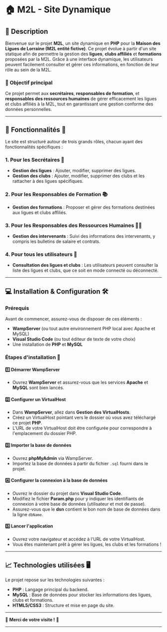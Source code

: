 # 🏠 **M2L - Site Dynamique**

## 🌟 **Description**

Bienvenue sur le projet **M2L**, un site dynamique en **PHP** pour la **Maison des Ligues de Lorraine (M2L entité fictive)**. Ce projet évolue à partir d'un site statique afin de permettre la gestion des **ligues**, **clubs affiliés** et **formations** proposées par la M2L. Grâce à une interface dynamique, les utilisateurs peuvent facilement consulter et gérer ces informations, en fonction de leur rôle au sein de la M2L.

### 🎯 **Objectif principal**
Ce projet permet aux **secrétaires**, **responsables de formation**, et **responsables des ressources humaines** de gérer efficacement les ligues et clubs affiliés à la M2L, tout en garantissant une gestion conforme des données personnelles.

---

## 🚀 **Fonctionnalités** 🌟

Le site est structuré autour de trois grands rôles, chacun ayant des fonctionnalités spécifiques :

### 1. **Pour les Secrétaires** 📝
- **Gestion des ligues** : Ajouter, modifier, supprimer des ligues.
- **Gestion des clubs** : Ajouter, modifier, supprimer des clubs et les rattacher à des ligues spécifiques.

### 2. **Pour les Responsables de Formation** 📚
- **Gestion des formations** : Proposer et gérer des formations destinées aux ligues et clubs affiliés.

### 3. **Pour les Responsables des Ressources Humaines** 👩‍💻
- **Gestion des intervenants** : Suivi des informations des intervenants, y compris les bulletins de salaire et contrats.

### 4. **Pour tous les utilisateurs** 👥
- **Consultation des ligues et clubs** : Les utilisateurs peuvent consulter la liste des ligues et clubs, que ce soit en mode connecté ou déconnecté.

---

## 💻 **Installation & Configuration** 🛠️

### Prérequis

Avant de commencer, assurez-vous de disposer de ces éléments :

- **WampServer** (ou tout autre environnement PHP local avec Apache et MySQL)
- **Visual Studio Code** (ou tout éditeur de texte de votre choix)
- Une installation de **PHP** et **MySQL**

### Étapes d'installation 🚀

#### 1️⃣ **Démarrer WampServer**
- Ouvrez **WampServer** et assurez-vous que les services **Apache** et **MySQL** sont bien lancés.

#### 2️⃣ **Configurer un VirtualHost**
- Dans **WampServer**, allez dans **Gestion des VirtualHosts**.
- Créez un VirtualHost pointant vers le dossier où vous avez téléchargé ce projet **PHP**.
- L'URL de votre VirtualHost doit être configurée pour correspondre à l'emplacement du dossier PHP.

#### 3️⃣ **Importer la base de données**
- Ouvrez **phpMyAdmin** via WampServer.
- Importez la base de données à partir du fichier `.sql` fourni dans le projet.

#### 4️⃣ **Configurer la connexion à la base de données**
- Ouvrez le dossier du projet dans **Visual Studio Code**.
- Modifiez le fichier **Param.php** pour y indiquer les identifiants de connexion à votre base de données (utilisateur et mot de passe).
- Assurez-vous que le **dsn** contient le bon nom de base de données dans la ligne `dbName`.

#### 5️⃣ **Lancer l'application**
- Ouvrez votre navigateur et accédez à l'URL de votre VirtualHost.
- Vous êtes maintenant prêt à gérer les ligues, les clubs et les formations !

---

## 📈 **Technologies utilisées** 🖥️

Le projet repose sur les technologies suivantes :

- **PHP** : Langage principal du backend.
- **MySQL** : Base de données pour stocker les informations des ligues, clubs et formations.
- **HTML5/CSS3** : Structure et mise en page du site.

---

🎉 **Merci de votre visite !** 👋

---
